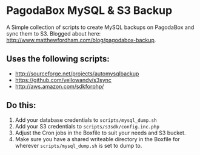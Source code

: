 # PagodaBox MySQL & S3 Backup

A Simple collection of scripts to create MySQL backups on PagodaBox and sync them to S3. Blogged about here: http://www.matthewfordham.com/blog/pagodabox-backup.

## Uses the following scripts:
* http://sourceforge.net/projects/automysqlbackup
* https://github.com/yellowandy/s3sync
* http://aws.amazon.com/sdkforphp/

## Do this:
1. Add your database credentials to `scripts/mysql_dump.sh`
2. Add your S3 credentials to `scripts/s3sdk/config.inc.php`
3. Adjust the Cron jobs in the Boxfile to suit your needs and S3 bucket. 
4. Make sure you have a shared writeable directory in the Boxfile for wherever `scripts/mysql_dump.sh` is set to dump to.